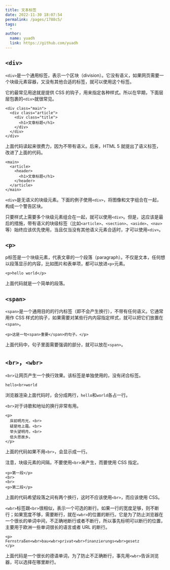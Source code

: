 ```yaml
---
title: 文本标签
date: 2022-11-30 18:07:54
permalink: /pages/1788c5/
tags:
  - 
author: 
  name: yuadh
  link: https://github.com/yuadh
---
```

## `<div>`

`<div>`是一个通用标签，表示一个区块（division）。它没有语义，如果网页需要一个块级元素容器，又没有其他合适的标签，就可以使用这个标签。


它的最常见用途就是提供 CSS 的钩子，用来指定各种样式。所以在早期，下面层层包裹的`<div>`就很常见。

```
<div class="main">
  <div class="article">
    <div class="title">
      <h1>文章标题</h1>
    </div>
  </div>
</div>
```

上面代码读起来很费力，因为不带有语义。后来，HTML 5 就提出了语义标签，改进了上面的代码。

```
<main>
  <article>
    <header>
      <h1>文章标题</h1>
    </header>
  </article>
</main>
```

`<div>`是无语义的块级元素。下面的例子使用`<div>`，将图像和文字组合在一起，构成一个警告区块。

只要样式上需要多个块级元素组合在一起，就可以使用`<div>`。但是，这应该是最后的措施，带有语义的块级标签（比如`<article>`、`<section>`、`<aside>`、`<nav>`等）始终应该优先使用，当且仅当没有其他语义元素合适时，才可以使用`<div>`。

## `<p>`

p标签是一个块级元素，代表文章的一个段落（paragraph）。不仅是文本，任何想以段落显示的内容，比如图片和表单项，都可以放进`<p>`元素。

```
<p>hello world</p>
```

上面代码就是一个简单的段落。



## `<span>`

`<span>`是一个通用目的的行内标签（即不会产生换行），不带有任何语义。它通常用作 CSS 样式的钩子，如果需要对某些行内内容指定样式，就可以把它们放置在`<span>`。

```
<p>这是一句<span>重要</span>的句子。</p>
```

上面代码中，句子里面需要强调的部分，就可以放在`<span>`。

## `<br>`，`<wbr>`

`<br>`让网页产生一个换行效果。该标签是单独使用的，没有闭合标签。

```
hello<br>world
```

浏览器渲染上面代码时，会分成两行，`hello`和`world`各占一行。

`<br>`对于诗歌和地址的换行非常有用。

```
<p>
  床前明月光，<br>
  疑是地上霜。<br>
  举头望明月，<br>
  低头思故乡。
</p>
```

上面的代码如果不用`<br>`，会显示成一行。

注意，块级元素的间隔，不要使用`<br>`来产生，而要使用 CSS 指定。

```
<p>第一段</p>
<br>
<br>
<p>第二段</p>
```

上面的代码希望段落之间有两个换行，这时不应该使用`<br>`，而应该使用 CSS。

`<wbr>`标签跟`<br>`很相似，表示一个可选的断行。如果一行的宽度足够，则不断行；如果宽度不够，需要断行，就在`<wbr>`的位置的断行。它是为了防止浏览器在一个很长的单词中间，不正确地断行或者不断行，所以事先标明可以断行的位置，主要用于欧洲一些单词很长的语言或者 URL 的断行。

```
<p>
Fernstraßen<wbr>bau<wbr>privat<wbr>finanzierungs<wbr>gesetz
</p>
```

上面代码是一个很长的德语单词，为了防止不正确断行，事先用`<wbr>`告诉浏览器，可以选择在哪里断行。















